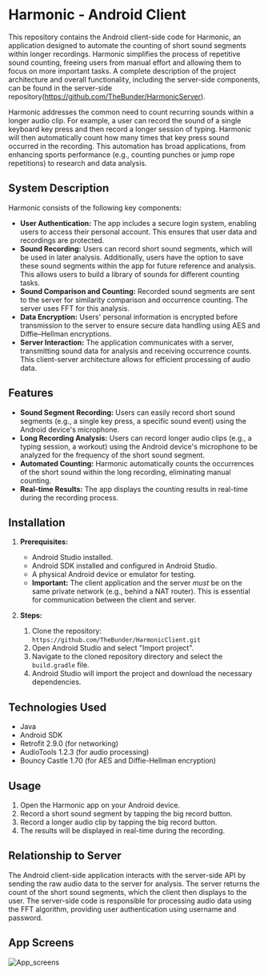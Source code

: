 # Harmonic - Android Client

This repository contains the Android client-side code for Harmonic, an application designed to automate the counting of short sound segments within longer recordings. Harmonic simplifies the process of repetitive sound counting, freeing users from manual effort and allowing them to focus on more important tasks. A complete description of the project architecture and overall functionality, including the server-side components, can be found in the server-side repository(https://github.com/TheBunder/HarmonicServer).

Harmonic addresses the common need to count recurring sounds within a longer audio clip. For example, a user can record the sound of a single keyboard key press and then record a longer session of typing. Harmonic will then automatically count how many times that key press sound occurred in the recording. This automation has broad applications, from enhancing sports performance (e.g., counting punches or jump rope repetitions) to research and data analysis.

## System Description

Harmonic consists of the following key components:

* **User Authentication:** The app includes a secure login system, enabling users to access their personal account.  This ensures that user data and recordings are protected.
* **Sound Recording:** Users can record short sound segments, which will be used in later analysis. Additionally, users have the option to save these sound segments within the app for future reference and analysis.  This allows users to build a library of sounds for different counting tasks.
* **Sound Comparison and Counting:** Recorded sound segments are sent to the server for similarity comparison and occurrence counting. The server uses FFT for this analysis.
* **Data Encryption:** Users' personal information is encrypted before transmission to the server to ensure secure data handling using AES and Diffie–Hellman encryptions.
* **Server Interaction:** The application communicates with a server, transmitting sound data for analysis and receiving occurrence counts.  This client-server architecture allows for efficient processing of audio data.

## Features

* **Sound Segment Recording:** Users can easily record short sound segments (e.g., a single key press, a specific sound event) using the Android device's microphone.
* **Long Recording Analysis:** Users can record longer audio clips (e.g., a typing session, a workout) using the Android device's microphone to be analyzed for the frequency of the short sound segment.
* **Automated Counting:** Harmonic automatically counts the occurrences of the short sound within the long recording, eliminating manual counting.
* **Real-time Results:** The app displays the counting results in real-time during the recording process.

## Installation

1. **Prerequisites:**
    * Android Studio installed.
    * Android SDK installed and configured in Android Studio.
    * A physical Android device or emulator for testing.
    * **Important:** The client application and the server *must* be on the same private network (e.g., behind a NAT router).  This is essential for communication between the client and server.

2. **Steps:**
    1. Clone the repository: `https://github.com/TheBunder/HarmonicClient.git`
    2. Open Android Studio and select "Import project".
    3. Navigate to the cloned repository directory and select the `build.gradle` file.
    4. Android Studio will import the project and download the necessary dependencies.

## Technologies Used

* Java
* Android SDK
* Retrofit 2.9.0 (for networking)
* AudioTools 1.2.3 (for audio processing)
* Bouncy Castle 1.70 (for AES and Diffie-Hellman encryption)

## Usage

1.  Open the Harmonic app on your Android device.
2.  Record a short sound segment by tapping the big record button.
3.  Record a longer audio clip by tapping the big record button.
4.  The results will be displayed in real-time during the recording.

## Relationship to Server

The Android client-side application interacts with the server-side API by sending the raw audio data to the server for analysis. The server returns the count of the short sound segments, which the client then displays to the user. The server-side code is responsible for processing audio data using the FFT algorithm, providing user authentication using username and password.

## App Screens
![App_screens](https://github.com/user-attachments/assets/23748e32-692f-4fde-94e1-130eab3e2f2a)
